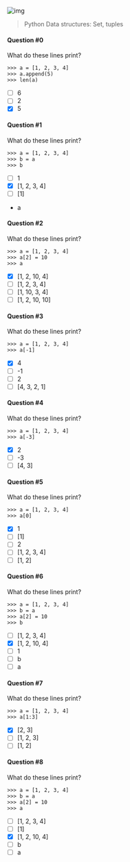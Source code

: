 ![img](https://assets.imaginablefutures.com/media/images/ALX_Logo.max-200x150.png)

> Python Data structures: Set, tuples

#### Question #0

What do these lines print?

```
>>> a = [1, 2, 3, 4]
>>> a.append(5)
>>> len(a)
```

- [ ] 6
- [ ] 2
- [x] 5

#### Question #1

What do these lines print?

```
>>> a = [1, 2, 3, 4]
>>> b = a
>>> b
```

- [ ] 1
- [x] [1, 2, 3, 4]
- [ ] [1]
- a

#### Question #2

What do these lines print?

```
>>> a = [1, 2, 3, 4]
>>> a[2] = 10
>>> a
```

- [x] [1, 2, 10, 4]
- [ ] [1, 2, 3, 4]
- [ ] [1, 10, 3, 4]
- [ ] [1, 2, 10, 10]

#### Question #3

What do these lines print?

```
>>> a = [1, 2, 3, 4]
>>> a[-1]
```

- [x] 4
- [ ] -1
- [ ] 2
- [ ] [4, 3, 2, 1]

#### Question #4

What do these lines print?

```
>>> a = [1, 2, 3, 4]
>>> a[-3]
```

- [x] 2
- [ ] -3
- [ ] [4, 3]

#### Question #5

What do these lines print?

```
>>> a = [1, 2, 3, 4]
>>> a[0]
```

- [x] 1
- [ ] [1]
- [ ] 2
- [ ] [1, 2, 3, 4]
- [ ] [1, 2]

#### Question #6

What do these lines print?

```
>>> a = [1, 2, 3, 4]
>>> b = a
>>> a[2] = 10
>>> b
```

- [ ] [1, 2, 3, 4]
- [x] [1, 2, 10, 4]
- [ ] 1
- [ ] b
- [ ] a

#### Question #7

What do these lines print?

```
>>> a = [1, 2, 3, 4]
>>> a[1:3]
```

- [x] [2, 3]
- [ ] [1, 2, 3]
- [ ] [1, 2]

#### Question #8

What do these lines print?

```
>>> a = [1, 2, 3, 4]
>>> b = a
>>> a[2] = 10
>>> a
```

- [ ] [1, 2, 3, 4]
- [ ] [1]
- [x] [1, 2, 10, 4]
- [ ] b
- [ ] a
